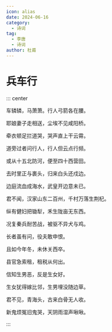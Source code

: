 ```yaml
---
icon: alias
date: 2024-06-16
category:
  - 诗词
tag:
  - 李唐
  - 诗词
author: 杜甫
---
```


# 兵车行

<!-- more -->


::: center 

车辚辚，马萧萧。行人弓箭各在腰。

耶娘妻子走相送，尘埃不见咸阳桥。

牵衣顿足拦道哭，哭声直上干云霄。

道旁过者问行人，行人但云点行频。

或从十五北防河，便至四十西营田。

去时里正与裹头，归来白头还戍边。

边庭流血成海水，武皇开边意未已。

君不闻，汉家山东二百州，千村万落生荆杞。

纵有健妇把锄犁，禾生陇亩无东西。

况复秦兵耐苦战，被驱不异犬与鸡。

长者虽有问，役夫敢申恨。

且如今年冬，未休关西卒。

县官急索租，租税从何出。

信知生男恶，反是生女好。

生女犹得嫁比邻，生男埋没随边草。

君不见，青海头，古来白骨无人收。

新鬼烦冤旧鬼哭，天阴雨湿声啾啾。

:::